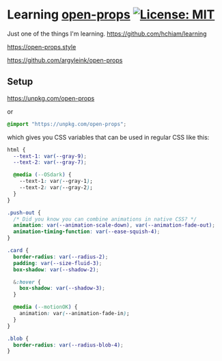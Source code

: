 # Learning [open-props](https://github.com/argyleink/open-props) [![License: MIT](https://img.shields.io/badge/License-MIT-yellow.svg?style=for-the-badge)](https://github.com/hchiam/learning-template/blob/main/LICENSE)

Just one of the things I'm learning. https://github.com/hchiam/learning

https://open-props.style

https://github.com/argyleink/open-props

## Setup

https://unpkg.com/open-props

or

```css
@import "https://unpkg.com/open-props";
```

which gives you CSS variables that can be used in regular CSS like this:

```css
html {
  --text-1: var(--gray-9);
  --text-2: var(--gray-7);

  @media (--OSdark) {
    --text-1: var(--gray-1);
    --text-2: var(--gray-2);
  }
}

.push-out {
  /* Did you know you can combine animations in native CSS? */
  animation: var(--animation-scale-down), var(--animation-fade-out);
  animation-timing-function: var(--ease-squish-4);
}

.card {
  border-radius: var(--radius-2);
  padding: var(--size-fluid-3);
  box-shadow: var(--shadow-2);

  &:hover {
    box-shadow: var(--shadow-3);
  }

  @media (--motionOK) {
    animation: var(--animation-fade-in);
  }
}

.blob {
  border-radius: var(--radius-blob-4);
}
```
